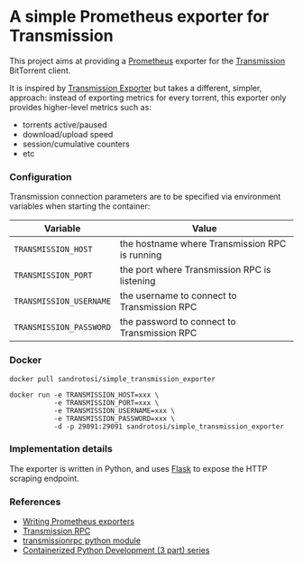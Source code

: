 # A simple Prometheus exporter for Transmission

This project aims at providing a [Prometheus](https://prometheus.io/) exporter for the [Transmission](https://transmissionbt.com/) BitTorrent client.

It is inspired by [Transmission Exporter](https://github.com/metalmatze/transmission-exporter) but takes a different, simpler, approach: instead of exporting metrics for every torrent, this exporter only provides higher-level metrics such as:

* torrents active/paused
* download/upload speed
* session/cumulative counters
* etc

### Configuration

Transmission connection parameters are to be specified via environment variables when starting the container:

| Variable | Value |
| --- | --- |
| `TRANSMISSION_HOST` | the hostname where Transmission RPC is running |
| `TRANSMISSION_PORT` | the port where Transmission RPC is listening |
| `TRANSMISSION_USERNAME` | the username to connect to Transmission RPC |
| `TRANSMISSION_PASSWORD` | the password to connect to Transmission RPC |

### Docker

```shell script
docker pull sandrotosi/simple_transmission_exporter

docker run -e TRANSMISSION_HOST=xxx \
           -e TRANSMISSION_PORT=xxx \
           -e TRANSMISSION_USERNAME=xxx \
           -e TRANSMISSION_PASSWORD=xxx \
           -d -p 29091:29091 sandrotosi/simple_transmission_exporter
```

### Implementation details

The exporter is written in Python, and uses [Flask](https://flask.palletsprojects.com/en/1.1.x/) to expose the HTTP scraping endpoint.

### References

- [Writing Prometheus exporters](https://prometheus.io/docs/instrumenting/writing_exporters/)
- [Transmission RPC](https://github.com/transmission/transmission/blob/master/extras/rpc-spec.txt)
- [transmissionrpc python module](https://pypi.org/project/transmissionrpc/)
- [Containerized Python Development (3 part) series](https://www.docker.com/blog/tag/python-env-series/)